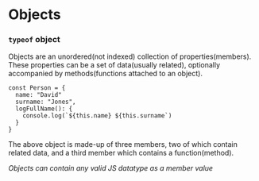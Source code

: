 # Objects

### `typeof` object

Objects are an unordered(not indexed) collection of properties(members). These properties can be a set of data(usually related), optionally accompanied by methods(functions attached to an object).

```
const Person = {
  name: "David"
  surname: "Jones",
  logFullName(): {
    console.log(`${this.name} ${this.surname`)
  }
}
```

The above object is made-up of three members, two of which contain related data, and a third member which contains a function(method).

*Objects can contain any valid JS datatype as a member value*

